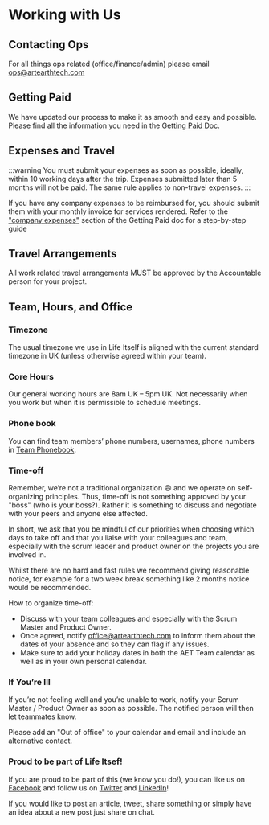 # Working with Us

## Contacting Ops

For all things ops related (office/finance/admin) please email ops@artearthtech.com

## Getting Paid

We have updated our process to make it as smooth and easy and possible. Please find all the information you need in the [Getting Paid Doc](https://docs.google.com/document/d/1e8ZRmp-VKd1D6RkFUOsYf2GSzI4XksyBjBiXKWfzBH0/edit).

## Expenses and Travel

:::warning
You must submit your expenses as soon as possible, ideally, within 10 working days after the trip. Expenses submitted later than 5 months will not be paid. The same rule applies to non-travel expenses.
:::

If you have any company expenses to be reimbursed for, you should submit them with your monthly invoice for services rendered. Refer to the ["company expenses"](https://docs.google.com/document/d/1e8ZRmp-VKd1D6RkFUOsYf2GSzI4XksyBjBiXKWfzBH0/edit#heading=h.vjm5jslkozc) section of the Getting Paid doc for a step-by-step guide


## Travel Arrangements

All work related travel arrangements MUST be approved by the Accountable person for your project.


## Team, Hours, and Office

### Timezone

The usual timezone we use in Life Itself is aligned with the current standard timezone in UK (unless otherwise agreed within your team).

### Core Hours

Our general working hours are 8am UK – 5pm UK. Not necessarily when you work but when it is permissible to schedule meetings.

### Phone book

You can find team members’ phone numbers, usernames, phone numbers in [Team Phonebook](https://docs.google.com/spreadsheets/d/1B-1PkWZZRrNJZMsfYaJwI07Aq8vtMmFG5cmcZNQ21EY/edit#gid=0).

### Time-off

Remember, we’re not a traditional organization 😄 and we operate on self-organizing principles. Thus, time-off is not something approved by your "boss" (who is your boss?). Rather it is something to discuss and negotiate with your peers and anyone else affected.

In short, we ask that you be mindful of our priorities when choosing which days to take off and that you liaise with your colleagues and team, especially with the scrum leader and product owner on the projects you are involved in.

Whilst there are no hard and fast rules we recommend giving reasonable notice, for example for a two week break something like 2 months notice would be recommended.

How to organize time-off:

* Discuss with your team colleagues and especially with the Scrum Master and Product Owner.
* Once agreed, notify office@artearthtech.com to inform them about the dates of your absence and so they can flag if any issues.
* Make sure to add your holiday dates in both the AET Team calendar as well as in your own personal calendar.

### If You’re Ill

If you’re not feeling well and you’re unable to work, notify your Scrum Master / Product Owner as soon as possible. The notified person will then let teammates know.

Please add an "Out of office" to your calendar and email and include an alternative contact.

### Proud to be part of Life Itsef!

If you are proud to be part of this (we know you do!), you can like us on [Facebook](https://www.facebook.com/artearthtech/) and follow us on [Twitter](https://twitter.com/ArtEarthTech) and [LinkedIn](https://uk.linkedin.com/company/art-earth-tech-limited)!

If you would like to post an article, tweet, share something or simply have an idea about a new post just share on chat.
